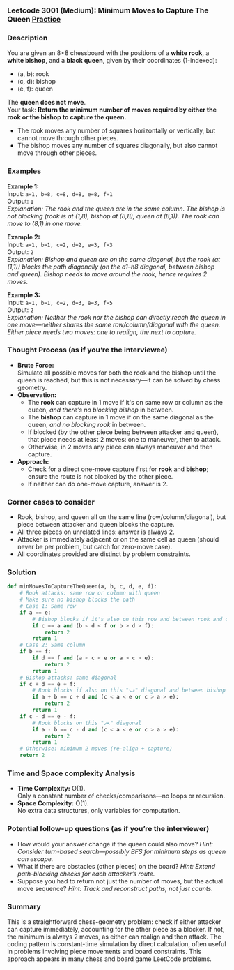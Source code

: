 ### Leetcode 3001 (Medium): Minimum Moves to Capture The Queen [Practice](https://leetcode.com/problems/minimum-moves-to-capture-the-queen)

### Description  
You are given an 8×8 chessboard with the positions of a **white rook**, a **white bishop**, and a **black queen**, given by their coordinates (1-indexed):  
- (a, b): rook  
- (c, d): bishop  
- (e, f): queen

The **queen does not move**.  
Your task: **Return the minimum number of moves required by either the rook or the bishop to capture the queen.**  
- The rook moves any number of squares horizontally or vertically, but cannot move through other pieces.
- The bishop moves any number of squares diagonally, but also cannot move through other pieces.

### Examples  

**Example 1:**  
Input: `a=1, b=8, c=8, d=8, e=8, f=1`  
Output: `1`  
*Explanation: The rook and the queen are in the same column. The bishop is not blocking (rook is at (1,8), bishop at (8,8), queen at (8,1)). The rook can move to (8,1) in one move.*

**Example 2:**  
Input: `a=1, b=1, c=2, d=2, e=3, f=3`  
Output: `2`  
*Explanation: Bishop and queen are on the same diagonal, but the rook (at (1,1)) blocks the path diagonally (on the a1–h8 diagonal, between bishop and queen). Bishop needs to move around the rook, hence requires 2 moves.*

**Example 3:**  
Input: `a=1, b=1, c=2, d=3, e=3, f=5`  
Output: `2`  
*Explanation: Neither the rook nor the bishop can directly reach the queen in one move—neither shares the same row/column/diagonal with the queen. Either piece needs two moves: one to realign, the next to capture.*

### Thought Process (as if you’re the interviewee)  
- **Brute Force:**  
  Simulate all possible moves for both the rook and the bishop until the queen is reached, but this is not necessary—it can be solved by chess geometry.
- **Observation:**  
  - The **rook** can capture in 1 move if it's on same row or column as the queen, *and there's no blocking bishop* in between.
  - The **bishop** can capture in 1 move if on the same diagonal as the queen, *and no blocking rook* in between.
  - If blocked (by the other piece being between attacker and queen), that piece needs at least 2 moves: one to maneuver, then to attack.
  - Otherwise, in 2 moves any piece can always maneuver and then capture.
- **Approach:**  
  - Check for a direct one-move capture first for **rook** and **bishop**; ensure the route is not blocked by the other piece.
  - If neither can do one-move capture, answer is 2.

### Corner cases to consider  
- Rook, bishop, and queen all on the same line (row/column/diagonal), but piece between attacker and queen blocks the capture.
- All three pieces on unrelated lines: answer is always 2.
- Attacker is immediately adjacent or on the same cell as queen (should never be per problem, but catch for zero-move case).
- All coordinates provided are distinct by problem constraints.

### Solution

```python
def minMovesToCaptureTheQueen(a, b, c, d, e, f):
    # Rook attacks: same row or column with queen
    # Make sure no bishop blocks the path
    # Case 1: Same row
    if a == e:
        # Bishop blocks if it's also on this row and between rook and queen
        if c == a and (b < d < f or b > d > f):
            return 2
        return 1
    # Case 2: Same column
    if b == f:
        if d == f and (a < c < e or a > c > e):
            return 2
        return 1
    # Bishop attacks: same diagonal
    if c + d == e + f:
        # Rook blocks if also on this "↘↗" diagonal and between bishop and queen
        if a + b == c + d and (c < a < e or c > a > e):
            return 2
        return 1
    if c - d == e - f:
        # Rook blocks on this "↙↖" diagonal
        if a - b == c - d and (c < a < e or c > a > e):
            return 2
        return 1
    # Otherwise: minimum 2 moves (re-align + capture)
    return 2
```

### Time and Space complexity Analysis  

- **Time Complexity:** O(1).  
  Only a constant number of checks/comparisons—no loops or recursion.
- **Space Complexity:** O(1).  
  No extra data structures, only variables for computation.

### Potential follow-up questions (as if you’re the interviewer)  

- How would your answer change if the queen could also move?
  *Hint: Consider turn-based search—possibly BFS for minimum steps as queen can escape.*
- What if there are obstacles (other pieces) on the board?
  *Hint: Extend path-blocking checks for each attacker’s route.*
- Suppose you had to return not just the number of moves, but the actual move sequence?
  *Hint: Track and reconstruct paths, not just counts.*

### Summary
This is a straightforward chess-geometry problem: check if either attacker can capture immediately, accounting for the other piece as a blocker. If not, the minimum is always 2 moves, as either can realign and then attack. The coding pattern is constant-time simulation by direct calculation, often useful in problems involving piece movements and board constraints. This approach appears in many chess and board game LeetCode problems.